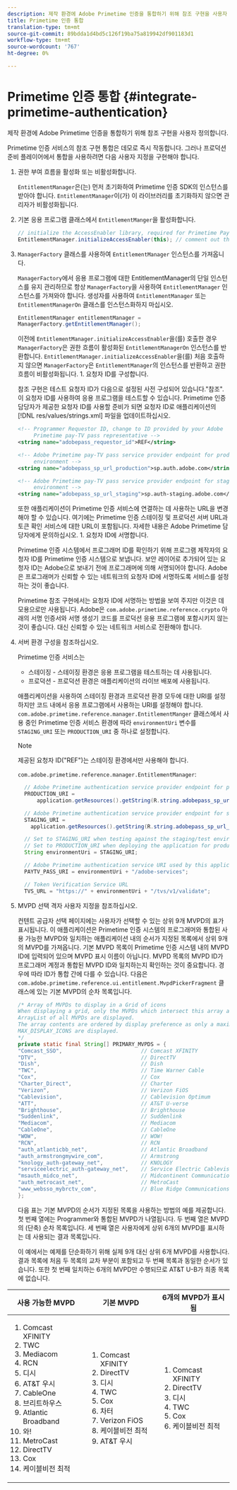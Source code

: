 ```yaml
---
description: 제작 환경에 Adobe Primetime 인증을 통합하기 위해 참조 구현을 사용자 정의합니다.
title: Primetime 인증 통합
translation-type: tm+mt
source-git-commit: 89bdda1d4bd5c126f19ba75a819942df901183d1
workflow-type: tm+mt
source-wordcount: '767'
ht-degree: 0%

---
```



# Primetime 인증 통합 {#integrate-primetime-authentication}

제작 환경에 Adobe Primetime 인증을 통합하기 위해 참조 구현을 사용자 정의합니다.

Primetime 인증 서비스의 참조 구현 통합은 데모로 즉시 작동합니다. 그러나 프로덕션 준비 플레이어에서 통합을 사용하려면 다음 사용자 지정을 구현해야 합니다.

1. 권한 부여 흐름을 활성화 또는 비활성화합니다.

   `EntitlementManager`은(는) 먼저 초기화하여 Primetime 인증 SDK의 인스턴스를 받아야 합니다. `EntitlementManager`이(가) 이 라이브러리를 초기화하지 않으면 관리자가 비활성화됩니다.
1. 기본 응용 프로그램 클래스에서 `EntitlementManger`을 활성화합니다.

   ```java
   // initialize the AccessEnabler library, required for Primetime PayTV Pass entitlement workflows 
   EntitlementManager.initializeAccessEnabler(this); // comment out this line to disable entitlement workflows
   ```

1. `ManagerFactory` 클래스를 사용하여 `EntitlementManager` 인스턴스를 가져옵니다.

   `ManagerFactory`에서 응용 프로그램에 대한 EntitlementManager의 단일 인스턴스를 유지 관리하므로 항상 `ManagerFactory`을 사용하여 `EntitlementManager` 인스턴스를 가져와야 합니다. 생성자를 사용하여 `EntitlementManager` 또는 `EntitlementManagerOn` 클래스를 인스턴스화하지 마십시오.

   ```java
   EntitlementManager entitlementManager =  
   ManagerFactory.getEntitlementManager();
   ```

   이전에 `EntitlementManager.initializeAccessEnabler`을(를) 호출한 경우 `ManagerFactory`은 권한 흐름이 활성화된 `EntitlementManagerOn` 인스턴스를 반환합니다. `EntitlementManager.initializeAccessEnabler`을(를) 처음 호출하지 않으면 `ManagerFactory`은 `EntitlementManager`의 인스턴스를 반환하고 권한 흐름이 비활성화됩니다. 1. 요청자 ID를 구성합니다.

   참조 구현은 테스트 요청자 ID가 다음으로 설정된 사전 구성되어 있습니다.&quot;참조&quot;. 이 요청자 ID를 사용하여 응용 프로그램을 테스트할 수 있습니다. Primetime 인증 담당자가 제공한 요청자 ID를 사용할 준비가 되면 요청자 ID로 애플리케이션의 [!DNL res/values/strings.xml] 파일을 업데이트하십시오.

   ```xml
   <!-- Programmer Requestor ID, change to ID provided by your Adobe  
        Primetime pay-TV pass representative --> 
   <string name="adobepass_requestor_id">REF</string> 
   
   <!-- Adobe Primetime pay-TV pass service provider endpoint for production 
        environment --> 
   <string name="adobepass_sp_url_production">sp.auth.adobe.com</string> 
   
   <!-- Adobe Primetime pay-TV pass service provider endpoint for staging  
        environment --> 
   <string name="adobepass_sp_url_staging">sp.auth-staging.adobe.com</string>
   ```

   또한 애플리케이션이 Primetime 인증 서비스에 연결하는 데 사용하는 URL을 변경해야 할 수 있습니다. 여기에는 Primetime 인증 스테이징 및 프로덕션 서버 URL과 토큰 확인 서비스에 대한 URL이 포함됩니다. 자세한 내용은 Adobe Primetime 담당자에게 문의하십시오. 1. 요청자 ID에 서명합니다.

   Primetime 인증 시스템에서 프로그래머 ID를 확인하기 위해 프로그램 제작자의 요청자 ID를 Primetime 인증 시스템으로 보냅니다. 보안 레이어로 추가되어 있는 요청자 ID는 Adobe으로 보내기 전에 프로그래머에 의해 서명되어야 합니다. Adobe은 프로그래머가 신뢰할 수 있는 네트워크의 요청자 ID에 서명하도록 서비스를 설정하는 것이 좋습니다.

   Primetime 참조 구현에서는 요청자 ID에 서명하는 방법을 보여 주지만 이것은 데모용으로만 사용됩니다. Adobe은 `com.adobe.primetime.reference.crypto` 아래의 서명 인증서와 서명 생성기 코드를 프로덕션 응용 프로그램에 포함시키지 않는 것이 좋습니다. 대신 신뢰할 수 있는 네트워크 서비스로 전환해야 합니다.

1. 서버 환경 구성을 참조하십시오.

   Primetime 인증 서비스는

   * 스테이징 - 스테이징 환경은 응용 프로그램을 테스트하는 데 사용됩니다.
   * 프로덕션 - 프로덕션 환경은 애플리케이션의 라이브 배포에 사용됩니다.

   애플리케이션을 사용하여 스테이징 환경과 프로덕션 환경 모두에 대한 URI를 설정하지만 코드 내에서 응용 프로그램에서 사용하는 URI를 설정해야 합니다. `com.adobe.primetime.reference.manager.EntitlementManger` 클래스에서 사용 중인 Primetime 인증 서비스 환경에 따라 `environmentUri` 변수를 `STAGING_URI` 또는 `PRODUCTION_URI` 중 하나로 설정합니다.

   >[!NOTE]
   >
   >제공된 요청자 ID(&quot;REF&quot;)는 스테이징 환경에서만 사용해야 합니다.

   `com.adobe.primetime.reference.manager.EntitlementManager`:

   ```java
     // Adobe Primetime authentication service provider endpoint for production environment 
     PRODUCTION_URI = 
         application.getResources().getString(R.string.adobepass_sp_url_production); 
   
     // Adobe Primetime authentication service provider endpoint for staging environment 
     STAGING_URI = 
       application.getResources().getString(R.string.adobepass_sp_url_staging); 
   
     // Set to STAGING_URI when testing against the staging/test environment 
     // Set to PRODUCTION_URI when deploying the application for production use 
     String environmentUri = STAGING_URI; 
   
     // Adobe Primetime authentication service URI used by this application 
     PAYTV_PASS_URI = environmentUri + "/adobe-services"; 
   
     // Token Verification Service URL 
     TVS_URL = "https://" + environmentUri + "/tvs/v1/validate";
   ```

1. MVPD 선택 격자 사용자 지정을 참조하십시오.

   컨텐트 공급자 선택 페이지에는 사용자가 선택할 수 있는 상위 9개 MVPD의 표가 표시됩니다. 이 애플리케이션은 Primetime 인증 시스템의 프로그래머와 통합된 사용 가능한 MVPD와 일치하는 애플리케이션 내의 순서가 지정된 목록에서 상위 9개의 MVPD를 가져옵니다. 기본 MVPD 목록이 Primetime 인증 시스템 내의 MVPD ID에 입력되어 있으며 MVPD 표시 이름이 아닙니다. MVPD 목록의 MVPD ID가 프로그래머 계정과 통합된 MVPD ID와 일치하는지 확인하는 것이 중요합니다. 경우에 따라 ID가 통합 간에 다를 수 있습니다. 다음은 `com.adobe.primetime.reference.ui.entitlement.MvpdPickerFragment` 클래스에 있는 기본 MVPD의 순차 목록입니다.

   ```java
   /* Array of MVPDs to display in a Grid of icons 
   When displaying a grid, only the MVPDs which intersect this array and the 
   ArrayList of all MVPDs are displayed. 
   The array contents are ordered by display preference as only a maximum of 
   MAX_DISPLAY_ICONS are displayed. 
   */ 
   private static final String[] PRIMARY_MVPDS = { 
   "Comcast_SSO",                         // Comcast XFINITY 
   "DTV",                                 // DirectTV 
   "Dish",                                // Dish 
   "TWC",                                 // Time Warner Cable 
   "Cox",                                 // Cox 
   "Charter_Direct",                      // Charter 
   "Verizon",                             // Verizon FiOS 
   "Cablevision",                         // Cablevision Optimum 
   "ATT",                                 // AT&T U-verse 
   "Brighthouse",                         // Brighthouse 
   "Suddenlink",                          // Suddenlink 
   "Mediacom",                            // Mediacom 
   "CableOne",                            // CableOne 
   "WOW",                                 // WOW! 
   "RCN",                                 // RCN 
   "auth_atlanticbb_net",                 // Atlantic Broadband 
   "auth_armstrongmywire_com",            // Armstrong 
   "knology_auth-gateway_net",            // KNOLOGY 
   "serviceelectric_auth-gateway_net",    // Service Electric Cablevision 
   "msauth_midco_net",                    // Midcontinent Communications 
   "auth_metrocast_net",                  // MetroCast 
   "www_websso_mybrctv_com",              // Blue Ridge Communications 
   };
   ```

   다음 표는 기본 MVPD의 순서가 지정된 목록을 사용하는 방법의 예를 제공합니다. 첫 번째 열에는 Programmer와 통합된 MVPD가 나열됩니다. 두 번째 열은 MVPD의 (단축) 순차 목록입니다. 세 번째 열은 사용자에게 상위 6개의 MVPD를 표시하는 데 사용되는 결과 목록입니다.

   이 예에서는 예제를 단순화하기 위해 실제 9개 대신 상위 6개 MVPD를 사용합니다. 결과 목록에 처음 두 목록의 교차 부분이 포함되고 두 번째 목록과 동일한 순서가 있습니다. 또한 첫 번째 일치하는 6개의 MVPD만 수행되므로 AT&amp;T U-B가 최종 목록에 없습니다.

| 사용 가능한 MVPD | 기본 MVPD | 6개의 MVPD가 표시됨 |
|--- |--- |--- |
| <ol><li>Comcast XFINITY</li><li>TWC</li><li>Mediacom</li><li>RCN</li><li>디시</li><li>AT&amp;T 우시</li><li>CableOne</li><li>브리트하우스</li><li>Atlantic Broadband</li><li>와!</li><li>MetroCast</li><li>DirectTV </li><li>Cox</li><li>케이블비전 최적</li></ol> | <ol><li>Comcast XFINITY</li><li>DirectTV</li><li>디시</li><li> TWC</li><li>Cox</li><li>차터</li><li>Verizon FiOS</li><li>케이블비전 최적</li><li>AT&amp;T 우시</li></ol> | <ol><li>Comcast XFINITY</li><li>DirectTV</li><li>디시</li><li>TWC</li><li>Cox</li><li>케이블비전 최적</li></ol> |
